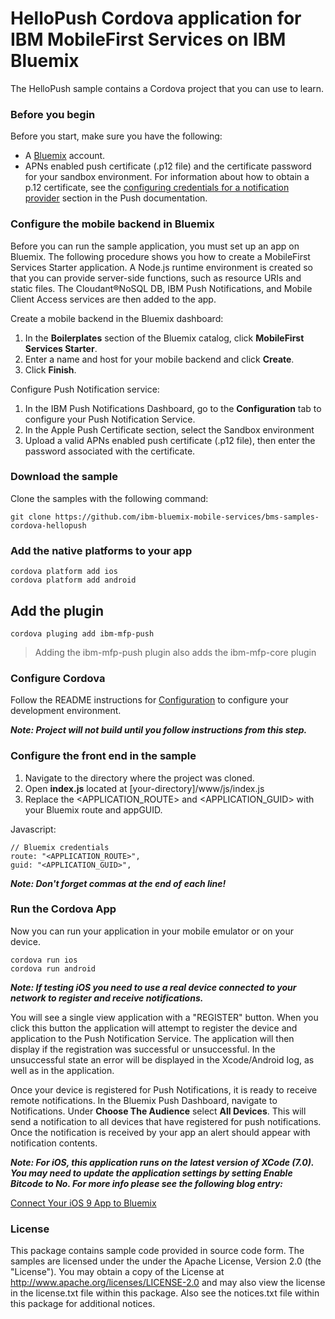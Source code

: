 # HelloPush Cordova application for IBM MobileFirst Services on IBM Bluemix

The HelloPush sample contains a Cordova project that you can use to learn.

### Before you begin

Before you start, make sure you have the following:

- A [Bluemix](http://bluemix.net) account.
- APNs enabled push certificate (.p12 file) and the certificate password for your sandbox environment. For information about how to obtain a p.12 certificate, see the [configuring credentials for a notification provider](https://www.ng.bluemix.net/docs/services/mobilepush/index.html#push_provider) section in the Push documentation.

### Configure the mobile backend in Bluemix

Before you can run the sample application, you must set up an app on Bluemix.  The following procedure shows you how to create a MobileFirst Services Starter application. A Node.js runtime environment is created so that you can provide server-side functions, such as resource URIs and static files. The Cloudant®NoSQL DB, IBM Push Notifications, and Mobile Client Access services are then added to the app.

Create a mobile backend in the  Bluemix dashboard:

1.	In the **Boilerplates** section of the Bluemix catalog, click **MobileFirst Services Starter**.
2.	Enter a name and host for your mobile backend and click **Create**.
3.	Click **Finish**.

Configure Push Notification service:

1.	In the IBM Push Notifications Dashboard, go to the **Configuration** tab to configure your Push Notification Service.  
2.  In the Apple Push Certificate section, select the Sandbox environment
3.  Upload a valid APNs enabled push certificate (.p12 file), then enter the password associated with the certificate.

### Download the sample

Clone the samples with the following command:
	
	git clone https://github.com/ibm-bluemix-mobile-services/bms-samples-cordova-hellopush
	
### Add the native platforms to your app

	cordova platform add ios
	cordova platform add android
	
## Add the plugin

	cordova pluging add ibm-mfp-push
	
> Adding the ibm-mfp-push plugin also adds the ibm-mfp-core plugin
	
### Configure Cordova

Follow the README instructions for [Configuration](https://github.com/ibm-bluemix-mobile-services/bms-clientsdk-cordova-plugin-push/#configuration) to configure your development environment.

***Note: Project will not build until you follow instructions from this step.***
  
### Configure the front end in the sample

1. Navigate to the directory where the project was cloned.
2. Open **index.js** located at [your-directory]/www/js/index.js
3. Replace the \<APPLICATION_ROUTE\> and \<APPLICATION_GUID\> with your Bluemix route and appGUID.

Javascript:

	// Bluemix credentials
	route: "<APPLICATION_ROUTE>",
	guid: "<APPLICATION_GUID>",

***Note: Don't forget commas at the end of each line!***

### Run the Cordova App

Now you can run your application in your mobile emulator or on your device.

	cordova run ios
	cordova run android

***Note: If testing iOS you need to use a real device connected to your network to register and receive notifications.***

You will see a single view application with a "REGISTER" button. When you click this button the application will attempt to register the device and application to the Push Notification Service. The application will then display if the registration was successful or unsuccessful. In the unsuccessful state an error will be displayed in the Xcode/Android log, as well as in the application.

Once your device is registered for Push Notifications, it is ready to receive remote notifications. In the Bluemix Push Dashboard, navigate to Notifications. Under **Choose The Audience** select **All Devices**. This will send a notification to all devices that have registered for push notifications. Once the notification is received by your app an alert should appear with notification contents.

***Note: For iOS, this application runs on the latest version of XCode (7.0). You may need to update the application settings by setting Enable Bitcode to No. For more info please see the following blog entry:***

[Connect Your iOS 9 App to Bluemix](https://developer.ibm.com/bluemix/2015/09/16/connect-your-ios-9-app-to-bluemix/)

### License

This package contains sample code provided in source code form. The samples are licensed under the under the Apache License, Version 2.0 (the "License"). You may obtain a copy of the License at http://www.apache.org/licenses/LICENSE-2.0 and may also view the license in the license.txt file within this package. Also see the notices.txt file within this package for additional notices.
